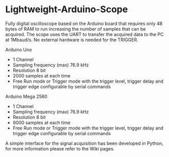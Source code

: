 # Lightweight-Arduino-Scope
Fully digital oscilloscope based on the Arduino board that requires only 48 bytes of RAM to run increasing the number of samples that can be acquired. The scope uses the UART to transfer the acquired data to the PC at 1Mbaud/s.
No external hardware is needed for the TRIGGER.

Arduino Uno
- 1 Channel
- Sampling frequency (max) 76.9 kHz
- Resolution 8 bit 
- 2000 samples at each time
- Free Run mode or Trigger mode with the trigger level, trigger delay and trigger edge configurable by serial commands

Arduino Mega 2560
- 1 Channel
- Sampling frequency (max) 76.9 kHz
- Resolution 8 bit 
- 8000 samples at each time
- Free Run mode or Trigger mode with the trigger level, trigger delay and trigger edge configurable by serial commands

A simple interface for the signal acquisition has been developed in Python, for more information please refer to the Wiki pages.

